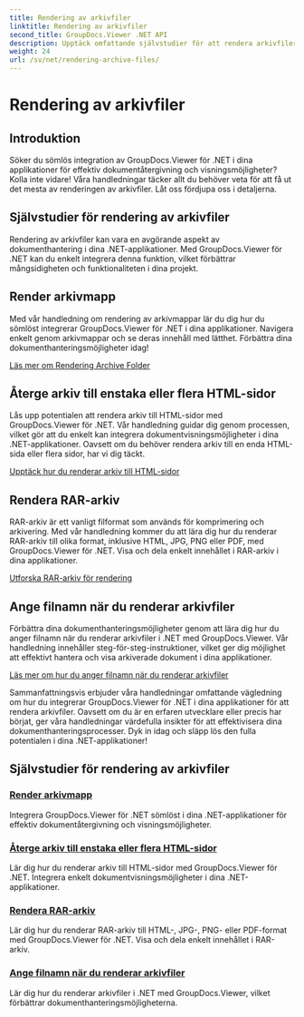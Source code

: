 ```yaml
---
title: Rendering av arkivfiler
linktitle: Rendering av arkivfiler
second_title: GroupDocs.Viewer .NET API
description: Upptäck omfattande självstudier för att rendera arkivfiler med GroupDocs.Viewer för .NET. Integrera sömlöst och effektivt i dina .NET-applikationer.
weight: 24
url: /sv/net/rendering-archive-files/
---
```


# Rendering av arkivfiler

## Introduktion

Söker du sömlös integration av GroupDocs.Viewer för .NET i dina applikationer för effektiv dokumentåtergivning och visningsmöjligheter? Kolla inte vidare! Våra handledningar täcker allt du behöver veta för att få ut det mesta av renderingen av arkivfiler. Låt oss fördjupa oss i detaljerna.

## Självstudier för rendering av arkivfiler

Rendering av arkivfiler kan vara en avgörande aspekt av dokumenthantering i dina .NET-applikationer. Med GroupDocs.Viewer för .NET kan du enkelt integrera denna funktion, vilket förbättrar mångsidigheten och funktionaliteten i dina projekt.

## Render arkivmapp

Med vår handledning om rendering av arkivmappar lär du dig hur du sömlöst integrerar GroupDocs.Viewer för .NET i dina applikationer. Navigera enkelt genom arkivmappar och se deras innehåll med lätthet. Förbättra dina dokumenthanteringsmöjligheter idag!

[Läs mer om Rendering Archive Folder](./render-archive-folder/)

## Återge arkiv till enstaka eller flera HTML-sidor

Lås upp potentialen att rendera arkiv till HTML-sidor med GroupDocs.Viewer för .NET. Vår handledning guidar dig genom processen, vilket gör att du enkelt kan integrera dokumentvisningsmöjligheter i dina .NET-applikationer. Oavsett om du behöver rendera arkiv till en enda HTML-sida eller flera sidor, har vi dig täckt.

[Upptäck hur du renderar arkiv till HTML-sidor](./render-archives-html/)

## Rendera RAR-arkiv

RAR-arkiv är ett vanligt filformat som används för komprimering och arkivering. Med vår handledning kommer du att lära dig hur du renderar RAR-arkiv till olika format, inklusive HTML, JPG, PNG eller PDF, med GroupDocs.Viewer för .NET. Visa och dela enkelt innehållet i RAR-arkiv i dina applikationer.

[Utforska RAR-arkiv för rendering](./render-rar/)

## Ange filnamn när du renderar arkivfiler

Förbättra dina dokumenthanteringsmöjligheter genom att lära dig hur du anger filnamn när du renderar arkivfiler i .NET med GroupDocs.Viewer. Vår handledning innehåller steg-för-steg-instruktioner, vilket ger dig möjlighet att effektivt hantera och visa arkiverade dokument i dina applikationer.

[Läs mer om hur du anger filnamn när du renderar arkivfiler](./specify-filename-render-archive/)

Sammanfattningsvis erbjuder våra handledningar omfattande vägledning om hur du integrerar GroupDocs.Viewer för .NET i dina applikationer för att rendera arkivfiler. Oavsett om du är en erfaren utvecklare eller precis har börjat, ger våra handledningar värdefulla insikter för att effektivisera dina dokumenthanteringsprocesser. Dyk in idag och släpp lös den fulla potentialen i dina .NET-applikationer!
## Självstudier för rendering av arkivfiler
### [Render arkivmapp](./render-archive-folder/)
Integrera GroupDocs.Viewer för .NET sömlöst i dina .NET-applikationer för effektiv dokumentåtergivning och visningsmöjligheter.
### [Återge arkiv till enstaka eller flera HTML-sidor](./render-archives-html/)
Lär dig hur du renderar arkiv till HTML-sidor med GroupDocs.Viewer för .NET. Integrera enkelt dokumentvisningsmöjligheter i dina .NET-applikationer.
### [Rendera RAR-arkiv](./render-rar/)
Lär dig hur du renderar RAR-arkiv till HTML-, JPG-, PNG- eller PDF-format med GroupDocs.Viewer för .NET. Visa och dela enkelt innehållet i RAR-arkiv.
### [Ange filnamn när du renderar arkivfiler](./specify-filename-render-archive/)
Lär dig hur du renderar arkivfiler i .NET med GroupDocs.Viewer, vilket förbättrar dokumenthanteringsmöjligheterna.